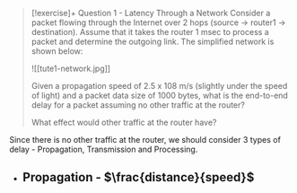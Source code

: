
> [!exercise]+ Question 1 - Latency Through a Network
> Consider a packet flowing through the Internet over 2 hops (source -> router1 -> destination). Assume that it takes the router 1 msec to process a packet and determine the outgoing link. The simplified network is shown below:
> 
> ![[tute1-network.jpg]]
> 
> Given a propagation speed of 2.5 x 108 m/s (slightly under the speed of light) and a packet data size of 1000 bytes, what is the end-to-end delay for a packet assuming no other traffic at the router?
> 
> What effect would other traffic at the router have?
> 
> 
> 

Since there is no other traffic at the router, we should consider 3 types of delay - Propagation, Transmission and Processing.

- Propagation - $\frac{distance}{speed}$
	- 

